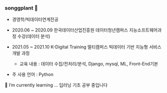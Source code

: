 ### songgplant 👋
- 경영학/빅데이터연계전공
- 2020.06 ~ 2020.09 한국데이터산업진흥원 데이터청년캠퍼스 지능소프트웨어과정 수강(데이터 분석)
- 2021.05 ~ 2021.10 K-Digital Training 멀티캠퍼스 빅데이터 기반 지능형 서비스 개발 과정
  - 교육 내용 : 데이터 수집/전처리/분석, Django, mysql, ML, Front-End기본

- 주 사용 언어 : Python

🌱 I’m currently learning ...
딥러닝 기초 공부 중입니다

<!--
**Songgplant/Songgplant** is a ✨ _special_ ✨ repository because its `README.md` (this file) appears on your GitHub profile.

Here are some ideas to get you started:

- 🔭 I’m currently working on ...
- 
- 👯 I’m looking to collaborate on ...
- 🤔 I’m looking for help with ...
- 💬 Ask me about ...
- 📫 How to reach me: ...
- 😄 Pronouns: ...
- ⚡ Fun fact: ...
-->
